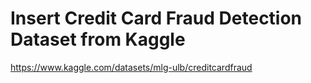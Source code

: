 # Insert Credit Card Fraud Detection Dataset from Kaggle
https://www.kaggle.com/datasets/mlg-ulb/creditcardfraud
